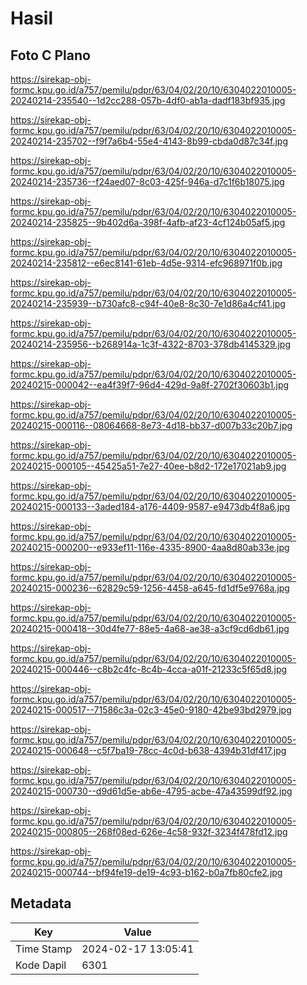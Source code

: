 # Hasil

## Foto C Plano

https://sirekap-obj-formc.kpu.go.id/a757/pemilu/pdpr/63/04/02/20/10/6304022010005-20240214-235540--1d2cc288-057b-4df0-ab1a-dadf183bf935.jpg

https://sirekap-obj-formc.kpu.go.id/a757/pemilu/pdpr/63/04/02/20/10/6304022010005-20240214-235702--f9f7a6b4-55e4-4143-8b99-cbda0d87c34f.jpg

https://sirekap-obj-formc.kpu.go.id/a757/pemilu/pdpr/63/04/02/20/10/6304022010005-20240214-235736--f24aed07-8c03-425f-946a-d7c1f6b18075.jpg

https://sirekap-obj-formc.kpu.go.id/a757/pemilu/pdpr/63/04/02/20/10/6304022010005-20240214-235825--9b402d6a-398f-4afb-af23-4cf124b05af5.jpg

https://sirekap-obj-formc.kpu.go.id/a757/pemilu/pdpr/63/04/02/20/10/6304022010005-20240214-235812--e6ec8141-61eb-4d5e-9314-efc968971f0b.jpg

https://sirekap-obj-formc.kpu.go.id/a757/pemilu/pdpr/63/04/02/20/10/6304022010005-20240214-235939--b730afc8-c94f-40e8-8c30-7e1d86a4cf41.jpg

https://sirekap-obj-formc.kpu.go.id/a757/pemilu/pdpr/63/04/02/20/10/6304022010005-20240214-235956--b268914a-1c3f-4322-8703-378db4145329.jpg

https://sirekap-obj-formc.kpu.go.id/a757/pemilu/pdpr/63/04/02/20/10/6304022010005-20240215-000042--ea4f39f7-96d4-429d-9a8f-2702f30603b1.jpg

https://sirekap-obj-formc.kpu.go.id/a757/pemilu/pdpr/63/04/02/20/10/6304022010005-20240215-000116--08064668-8e73-4d18-bb37-d007b33c20b7.jpg

https://sirekap-obj-formc.kpu.go.id/a757/pemilu/pdpr/63/04/02/20/10/6304022010005-20240215-000105--45425a51-7e27-40ee-b8d2-172e17021ab9.jpg

https://sirekap-obj-formc.kpu.go.id/a757/pemilu/pdpr/63/04/02/20/10/6304022010005-20240215-000133--3aded184-a176-4409-9587-e9473db4f8a6.jpg

https://sirekap-obj-formc.kpu.go.id/a757/pemilu/pdpr/63/04/02/20/10/6304022010005-20240215-000200--e933ef11-116e-4335-8900-4aa8d80ab33e.jpg

https://sirekap-obj-formc.kpu.go.id/a757/pemilu/pdpr/63/04/02/20/10/6304022010005-20240215-000236--62829c59-1256-4458-a645-fd1df5e9768a.jpg

https://sirekap-obj-formc.kpu.go.id/a757/pemilu/pdpr/63/04/02/20/10/6304022010005-20240215-000418--30d4fe77-88e5-4a68-ae38-a3cf9cd6db61.jpg

https://sirekap-obj-formc.kpu.go.id/a757/pemilu/pdpr/63/04/02/20/10/6304022010005-20240215-000446--c8b2c4fc-8c4b-4cca-a01f-21233c5f65d8.jpg

https://sirekap-obj-formc.kpu.go.id/a757/pemilu/pdpr/63/04/02/20/10/6304022010005-20240215-000517--71586c3a-02c3-45e0-9180-42be93bd2979.jpg

https://sirekap-obj-formc.kpu.go.id/a757/pemilu/pdpr/63/04/02/20/10/6304022010005-20240215-000648--c5f7ba19-78cc-4c0d-b638-4394b31df417.jpg

https://sirekap-obj-formc.kpu.go.id/a757/pemilu/pdpr/63/04/02/20/10/6304022010005-20240215-000730--d9d61d5e-ab6e-4795-acbe-47a43599df92.jpg

https://sirekap-obj-formc.kpu.go.id/a757/pemilu/pdpr/63/04/02/20/10/6304022010005-20240215-000805--268f08ed-626e-4c58-932f-3234f478fd12.jpg

https://sirekap-obj-formc.kpu.go.id/a757/pemilu/pdpr/63/04/02/20/10/6304022010005-20240215-000744--bf94fe19-de19-4c93-b162-b0a7fb80cfe2.jpg


## Metadata

| Key        | Value               |
| ---------- | ------------------- |
| Time Stamp | 2024-02-17 13:05:41 |
| Kode Dapil | 6301                |



